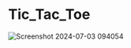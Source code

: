 # Tic_Tac_Toe
![Screenshot 2024-07-03 094054](https://github.com/Debasmita238/Tic_Tac_Toe/assets/129653742/8aa2d489-d8b3-4625-8ef3-e41fd7f69f22)
